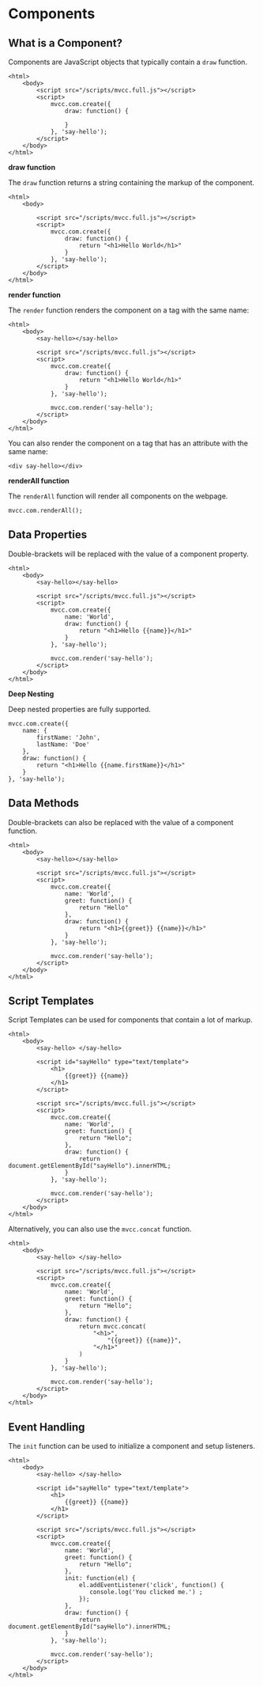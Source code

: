# Components

## What is a Component?

Components are JavaScript objects that typically contain a `draw` function.

	<html>
		<body>
		    <script src="/scripts/mvcc.full.js"></script>
    		<script>
				mvcc.com.create({
	                draw: function() {
	                    
	                }
				}, 'say-hello');
	    	</script>
		</body>
	</html>
	
**draw function**

The `draw` function returns a string containing the markup of the component.
	
	<html>
		<body>
		    
		    <script src="/scripts/mvcc.full.js"></script>
    		<script>
				mvcc.com.create({
	                draw: function() {
	                    return "<h1>Hello World</h1>"
	                }
				}, 'say-hello');
		    </script>
		</body>
	</html>
	
**render function**

The `render` function renders the component on a tag with the same name:
	
	<html>
		<body>
		    <say-hello></say-hello>
		    
    		<script src="/scripts/mvcc.full.js"></script>
    		<script>
				mvcc.com.create({
	                draw: function() {
	                    return "<h1>Hello World</h1>"
	                }
				}, 'say-hello');
				
				mvcc.com.render('say-hello');
	    	</script>
		</body>
	</html>

You can also render the component on a tag that has an attribute with the same name:

	<div say-hello></div>

**renderAll function**

The `renderAll` function will render all components on the webpage.

    mvcc.com.renderAll();
	
## Data Properties

Double-brackets will be replaced with the value of a component property.

	<html>
		<body>
		    <say-hello></say-hello>
		    
    		<script src="/scripts/mvcc.full.js"></script>
    		<script>
				mvcc.com.create({
				    name: 'World',
	                draw: function() {
	                    return "<h1>Hello {{name}}</h1>"
	                }
				}, 'say-hello');
				
				mvcc.com.render('say-hello');
	    	</script>
		</body>
	</html>

**Deep Nesting**

Deep nested properties are fully supported.

	mvcc.com.create({
	    name: {
	        firstName: 'John',
	        lastName: 'Doe'
	    },
        draw: function() {
            return "<h1>Hello {{name.firstName}}</h1>"
        }
	}, 'say-hello');

## Data Methods

Double-brackets can also be replaced with the value of a component function.

	<html>
		<body>
		    <say-hello></say-hello>
		    
    		<script src="/scripts/mvcc.full.js"></script>
    		<script>
				mvcc.com.create({
				    name: 'World',
				    greet: function() {
				        return "Hello"
				    },
	                draw: function() {
	                    return "<h1>{{greet}} {{name}}</h1>"
	                }
				}, 'say-hello');
				
				mvcc.com.render('say-hello');
	    	</script>
		</body>
	</html>	

## Script Templates

Script Templates can be used for components that contain a lot of markup.

	<html>
		<body>
			<say-hello> </say-hello>

			<script id="sayHello" type="text/template">
			    <h1>
			        {{greet}} {{name}}
			    </h1>
		    </script>

		    <script src="/scripts/mvcc.full.js"></script>
			<script>
				mvcc.com.create({
				    name: 'World',
				    greet: function() {
				        return "Hello";
				    },				    
					draw: function() {
						return document.getElementById("sayHello").innerHTML;
					}
				}, 'say-hello');

				mvcc.com.render('say-hello');
			</script>
		</body>
	</html>

Alternatively, you can also use the `mvcc.concat` function.

	<html>
		<body>
			<say-hello> </say-hello>

		    <script src="/scripts/mvcc.full.js"></script>
			<script>
				mvcc.com.create({
				    name: 'World',
				    greet: function() {
				        return "Hello";
				    },				    
					draw: function() {
						return mvcc.concat(
							"<h1>",
								"{{greet}} {{name}}",
							"</h1>"
						)
					}
				}, 'say-hello');

				mvcc.com.render('say-hello');
			</script>
		</body>
	</html>

## Event Handling

The `init` function can be used to initialize a component and setup listeners.

	<html>
		<body>
			<say-hello> </say-hello>

			<script id="sayHello" type="text/template">
			    <h1>
			        {{greet}} {{name}}
			    </h1>
		    </script>
		    
		    <script src="/scripts/mvcc.full.js"></script>
			<script>
				mvcc.com.create({
				    name: 'World',
				    greet: function() {
				        return "Hello";
				    },		
				    init: function(el) {
				        el.addEventListener('click', function() {
				           console.log('You clicked me.') ;
				        });
				    },
					draw: function() {
						return document.getElementById("sayHello").innerHTML;
					}
				}, 'say-hello');

				mvcc.com.render('say-hello');
			</script>
		</body>
	</html>
    